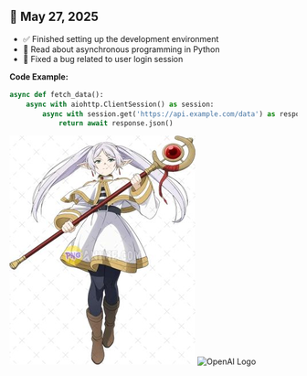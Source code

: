 ## 📅 May 27, 2025

- ✅ Finished setting up the development environment
- 📝 Read about asynchronous programming in Python
- 🔧 Fixed a bug related to user login session

**Code Example:**

```python
async def fetch_data():
    async with aiohttp.ClientSession() as session:
        async with session.get('https://api.example.com/data') as response:
            return await response.json()
```

![Alt Text](images\image_01_demo.jpg)
![OpenAI Logo](https://upload.wikimedia.org/wikipedia/commons/4/4f/OpenAI_Logo.svg)
